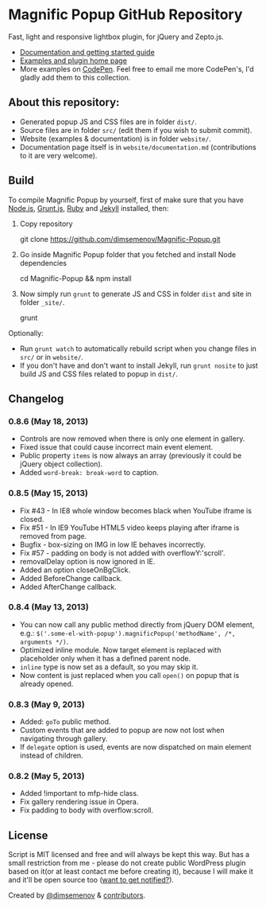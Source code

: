 # Magnific Popup GitHub Repository

Fast, light and responsive lightbox plugin, for jQuery and Zepto.js.

- [Documentation and getting started guide](http://dimsemenov.com/plugins/magnific-popup/documentation.html)
- [Examples and plugin home page](http://dimsemenov.com/plugins/magnific-popup/)
- More examples on [CodePen](http://codepen.io/collection/nLcqo). Feel free to email me more CodePen's, I'd gladly add them to this collection.

## About this repository:

- Generated popup JS and CSS files are in folder `dist/`.
- Source files are in folder `src/` (edit them if you wish to submit commit).
- Website (examples & documentation) is in folder `website/`.
- Documentation page itself is in `website/documentation.md` (contributions to it are very welcome).

## Build 

To compile Magnific Popup by yourself, first of make sure that you have [Node.js](http://nodejs.org/), [Grunt.js](https://github.com/cowboy/grunt), [Ruby](http://www.ruby-lang.org/) and [Jekyll](https://github.com/mojombo/jekyll/) installed, then:

1) Copy repository

	git clone https://github.com/dimsemenov/Magnific-Popup.git

2) Go inside Magnific Popup folder that you fetched and install Node dependencies

	cd Magnific-Popup && npm install

3) Now simply run `grunt` to generate JS and CSS in folder `dist` and site in folder `_site/`.

	grunt

Optionally:

- Run `grunt watch` to automatically rebuild script when you change files in `src/` or in `website/`.
- If you don't have and don't want to install Jekyll, run `grunt nosite` to just build JS and CSS files related to popup in `dist/`.


## Changelog

### 0.8.6 (May 18, 2013)

- Controls are now removed when there is only one element in gallery.
- Fixed issue that could cause incorrect main event element.
- Public property `items` is now always an array (previously it could be jQuery object collection).
- Added `word-break: break-word` to caption.

### 0.8.5 (May 15, 2013)

- Fix #43 - In IE8 whole window becomes black when YouTube iframe is
closed.
- Fix #51 - In IE9 YouTube HTML5 video keeps playing after iframe is
removed from page.
- Bugfix - box-sizing on IMG in low IE behaves incorrectly.
- Fix #57 - padding on body is not added with overflowY:'scroll'.
- removalDelay option is now ignored in IE.
- Added an option closeOnBgClick.
- Added BeforeChange callback.
- Added AfterChange callback.

### 0.8.4 (May 13, 2013)

- You can now call any public method directly from jQuery DOM element, e.g.: `$('.some-el-with-popup').magnificPopup('methodName', /*, arguments */)`. 
- Optimized inline module. Now target element is replaced with placeholder only when it has a defined parent node.
- `inline` type is now set as a default, so you may skip it.
- Now content is just replaced when you call `open()` on popup that is already opened.


### 0.8.3 (May 9, 2013)

- Added: `goTo` public method.
- Custom events that are added to popup are now not lost when navigating through gallery.
- If `delegate` option is used, events are now dispatched on main element instead of children.


### 0.8.2 (May 5, 2013)

- Added !important to mfp-hide class.
- Fix gallery rendering issue in Opera.
- Fix padding to body with overflow:scroll.




## License

Script is MIT licensed and free and will always be kept this way. But has a small restriction from me - please do not create public WordPress plugin based on it(or at least contact me before creating it), because I will make it and it'll be open source too ([want to get notified?](http://dimsemenov.com/subscribe.html)).

Created by [@dimsemenov](http://twitter.com/dimsemenov) & [contributors](https://github.com/dimsemenov/Magnific-Popup/contributors).